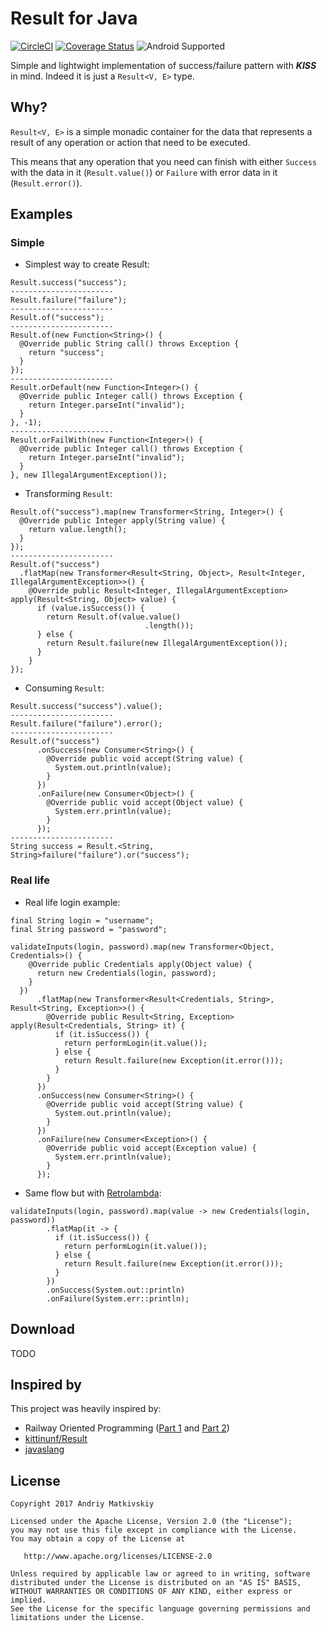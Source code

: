 # Result for Java

[![CircleCI](https://circleci.com/gh/amatkivskiy/ResultForJava/tree/master.svg?style=svg)](https://circleci.com/gh/amatkivskiy/ResultForJava/tree/master) [![Coverage Status](https://coveralls.io/repos/github/amatkivskiy/ResultForJava/badge.svg?branch=master)](https://coveralls.io/github/amatkivskiy/ResultForJava?branch=master) ![Android Supported](https://img.shields.io/badge/android%20support-YES-green.svg)

Simple and lightwight implementation of success/failure pattern with **_KISS_** in mind. Indeed it is just a `Result<V, E>` type.

## Why?
`Result<V, E>` is a simple monadic container for the data that represents a result of any operation or action that need to be executed. 

This means that any operation that you need can finish with either `Success` with the data in it (`Result.value()`) or `Failure` with error data in it (`Result.error()`).

## Examples
### Simple

- Simplest way to create Result:
```
Result.success("success");
-----------------------
Result.failure("failure");
-----------------------
Result.of("success");
-----------------------
Result.of(new Function<String>() {
  @Override public String call() throws Exception {
    return "success";
  }
});
-----------------------
Result.orDefault(new Function<Integer>() {
  @Override public Integer call() throws Exception {
    return Integer.parseInt("invalid");
  }
}, -1);
-----------------------
Result.orFailWith(new Function<Integer>() {
  @Override public Integer call() throws Exception {
    return Integer.parseInt("invalid");
  }
}, new IllegalArgumentException());
```

- Transforming `Result`:
```
Result.of("success").map(new Transformer<String, Integer>() {
  @Override public Integer apply(String value) {
    return value.length();
  }
});
-----------------------
Result.of("success")
  .flatMap(new Transformer<Result<String, Object>, Result<Integer, IllegalArgumentException>>() {
    @Override public Result<Integer, IllegalArgumentException> apply(Result<String, Object> value) {
      if (value.isSuccess()) {
        return Result.of(value.value()
                              .length());
      } else {
        return Result.failure(new IllegalArgumentException());
      }
    }
});
```

- Consuming `Result`:
```
Result.success("success").value();
-----------------------
Result.failure("failure").error();
-----------------------
Result.of("success")
      .onSuccess(new Consumer<String>() {
        @Override public void accept(String value) {
          System.out.println(value);
        }
      })
      .onFailure(new Consumer<Object>() {
        @Override public void accept(Object value) {
          System.err.println(value);
        }
      });
-----------------------
String success = Result.<String, String>failure("failure").or("success");
```

### Real life
 - Real life login example:
```
final String login = "username";
final String password = "password";

validateInputs(login, password).map(new Transformer<Object, Credentials>() {
    @Override public Credentials apply(Object value) {
      return new Credentials(login, password);
    }
  })
      .flatMap(new Transformer<Result<Credentials, String>, Result<String, Exception>>() {
        @Override public Result<String, Exception> apply(Result<Credentials, String> it) {
          if (it.isSuccess()) {
            return performLogin(it.value());
          } else {
            return Result.failure(new Exception(it.error()));
          }
        }
      })
      .onSuccess(new Consumer<String>() {
        @Override public void accept(String value) {
          System.out.println(value);
        }
      })
      .onFailure(new Consumer<Exception>() {
        @Override public void accept(Exception value) {
          System.err.println(value);
        }
      });
```
- Same flow but with [Retrolambda](https://github.com/orfjackal/retrolambda):
```
validateInputs(login, password).map(value -> new Credentials(login, password))
        .flatMap(it -> {
          if (it.isSuccess()) {
            return performLogin(it.value());
          } else {
            return Result.failure(new Exception(it.error()));
          }
        })
        .onSuccess(System.out::println)
        .onFailure(System.err::println);
```

## Download
TODO

## Inspired by
This project was heavily inspired by:

- Railway Oriented Programming ([Part 1](http://fsharpforfunandprofit.com/posts/recipe-part1/) and [Part 2](http://fsharpforfunandprofit.com/posts/recipe-part2/))
- [kittinunf/Result](https://github.com/kittinunf/Result)
- [javaslang](http://www.javaslang.io/)

## License
```
Copyright 2017 Andriy Matkivskiy

Licensed under the Apache License, Version 2.0 (the "License");
you may not use this file except in compliance with the License.
You may obtain a copy of the License at

   http://www.apache.org/licenses/LICENSE-2.0

Unless required by applicable law or agreed to in writing, software
distributed under the License is distributed on an "AS IS" BASIS,
WITHOUT WARRANTIES OR CONDITIONS OF ANY KIND, either express or implied.
See the License for the specific language governing permissions and
limitations under the License.
```
